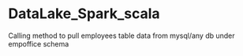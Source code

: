 # DataLake_Spark_scala
Calling method to pull employees table data from mysql/any db under empoffice schema
